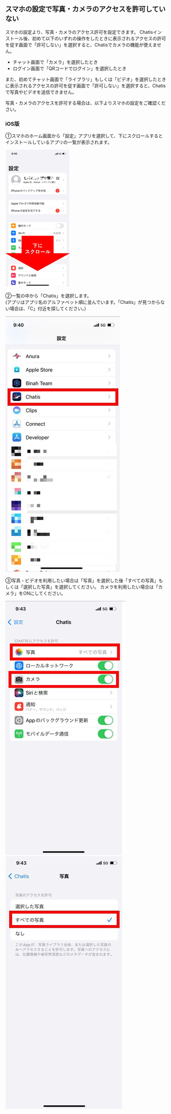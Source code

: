 ## スマホの設定で写真・カメラのアクセスを許可していない

スマホの設定より、写真・カメラのアクセス許可を設定できます。
Chatisインストール後、初めて以下のいずれの操作をしたときに表示されるアクセスの許可を促す画面で「許可しない」を選択すると、Chatisでカメラの機能が使えません。

- チャット画面で「カメラ」を選択したとき
- ログイン画面で「QRコードでログイン」を選択したとき  

また、初めてチャット画面で「ライブラリ」もしくは「ビデオ」を選択したとき に表示されるアクセスの許可を促す画面で「許可しない」を選択すると、Chatisで写真やビデオを送信できません。


写真・カメラのアクセスを許可する場合は、以下よりスマホの設定をご確認ください。  



### iOS版

①スマホのホーム画面から「設定」アプリを選択して、下にスクロールするとインストールしているアプリの一覧が表示されます。  

<!-- ![Screenshot](img/sp_アクセス許可1_ios.jpg)  -->
<img src="img/sp_アクセス許可1_ios.jpg" width="40%">  

②一覧の中から「Chatis」を選択します。  
(アプリはアプリ名のアルファベット順に並んでいます。「Chatis」が見つからない場合は、「C」付近を探してください。)


![Screenshot](img/sp_アクセス許可2_ios.jpg) 

③写真・ビデオを利用したい場合は「写真」を選択した後「すべての写真」もしくは「選択した写真」を選択してください。
カメラを利用したい場合は「カメラ」をONにしてください。

![Screenshot](img/sp_アクセス許可3_ios.jpg)
![Screenshot](img/sp_アクセス許可4_ios.jpg) 
